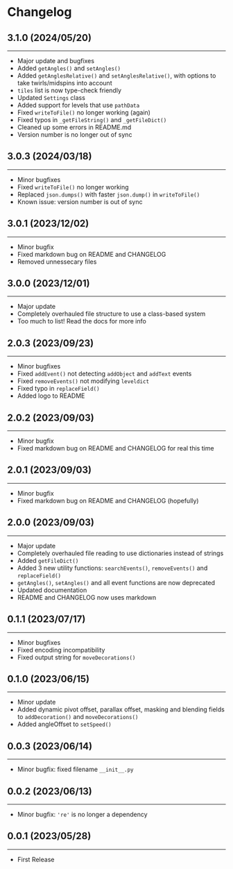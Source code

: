 
<h1>Changelog</h1>

## 3.1.0 (2024/05/20)
------------------
- Major update and bugfixes
- Added `getAngles()` and `setAngles()`
- Added `getAnglesRelative()` and `setAnglesRelative()`, with options to take twirls/midspins into account
- `tiles` list is now type-check friendly
- Updated `Settings` class
- Added support for levels that use `pathData`
- Fixed `writeToFile()` no longer working (again)
- Fixed typos in `_getFileString()` and `_getFileDict()`
- Cleaned up some errors in README.md
- Version number is no longer out of sync

## 3.0.3 (2024/03/18)
------------------
- Minor bugfixes
- Fixed `writeToFile()` no longer working
- Replaced `json.dumps()` with faster `json.dump()` in `writeToFile()`
- Known issue: version number is out of sync

## 3.0.1 (2023/12/02)
------------------
- Minor bugfix
- Fixed markdown bug on README and CHANGELOG
- Removed unnessecary files

## 3.0.0 (2023/12/01)
------------------
- Major update
- Completely overhauled file structure to use a class-based system
- Too much to list! Read the docs for more info

## 2.0.3 (2023/09/23)
------------------
- Minor bugfixes
- Fixed `addEvent()` not detecting `addObject` and `addText` events
- Fixed `removeEvents()` not modifying `leveldict`
- Fixed typo in `replaceField()`
- Added logo to README

## 2.0.2 (2023/09/03)
------------------
- Minor bugfix
- Fixed markdown bug on README and CHANGELOG for real this time

## 2.0.1 (2023/09/03)
------------------
- Minor bugfix
- Fixed markdown bug on README and CHANGELOG (hopefully)

## 2.0.0 (2023/09/03)
------------------
- Major update
- Completely overhauled file reading to use dictionaries instead of strings
- Added `getFileDict()`
- Added 3 new utility functions: `searchEvents()`, `removeEvents()` and `replaceField()`
- `getAngles()`, `setAngles()` and all event functions are now deprecated
- Updated documentation
- README and CHANGELOG now uses markdown

## 0.1.1 (2023/07/17)
------------------
- Minor bugfixes
- Fixed encoding incompatibility
- Fixed output string for `moveDecorations()`

## 0.1.0 (2023/06/15)
------------------
- Minor update
- Added dynamic pivot offset, parallax offset, masking and blending fields to `addDecoration()` and `moveDecorations()`
- Added angleOffset to `setSpeed()`

## 0.0.3 (2023/06/14)
------------------
- Minor bugfix: fixed filename `__init__.py`

## 0.0.2 (2023/06/13)
------------------
- Minor bugfix: `'re'` is no longer a dependency

## 0.0.1 (2023/05/28)
------------------
- First Release